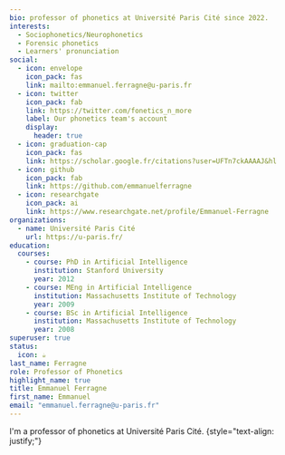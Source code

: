 ```yaml
---
bio: professor of phonetics at Université Paris Cité since 2022. 
interests:
  - Sociophonetics/Neurophonetics
  - Forensic phonetics
  - Learners' pronunciation
social:
  - icon: envelope
    icon_pack: fas
    link: mailto:emmanuel.ferragne@u-paris.fr
  - icon: twitter
    icon_pack: fab
    link: https://twitter.com/fonetics_n_more
    label: Our phonetics team's account
    display:
      header: true
  - icon: graduation-cap
    icon_pack: fas
    link: https://scholar.google.fr/citations?user=UFTn7ckAAAAJ&hl
  - icon: github
    icon_pack: fab
    link: https://github.com/emmanuelferragne
  - icon: researchgate
    icon_pack: ai
    link: https://www.researchgate.net/profile/Emmanuel-Ferragne
organizations:
  - name: Université Paris Cité
    url: https://u-paris.fr/
education:
  courses:
    - course: PhD in Artificial Intelligence
      institution: Stanford University
      year: 2012
    - course: MEng in Artificial Intelligence
      institution: Massachusetts Institute of Technology
      year: 2009
    - course: BSc in Artificial Intelligence
      institution: Massachusetts Institute of Technology
      year: 2008
superuser: true
status:
  icon: ☕️
last_name: Ferragne
role: Professor of Phonetics
highlight_name: true
title: Emmanuel Ferragne
first_name: Emmanuel
email: "emmanuel.ferragne@u-paris.fr"
---
```


I'm a professor of phonetics at Université Paris Cité.
{style="text-align: justify;"}

